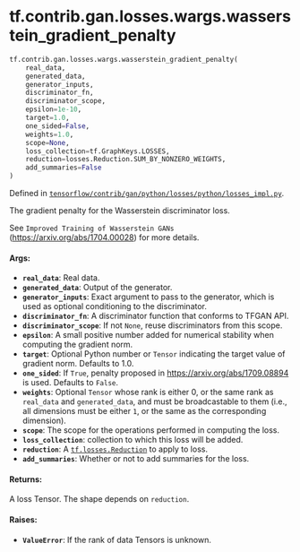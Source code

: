 <div itemscope itemtype="http://developers.google.com/ReferenceObject">
<meta itemprop="name" content="tf.contrib.gan.losses.wargs.wasserstein_gradient_penalty" />
<meta itemprop="path" content="Stable" />
</div>

# tf.contrib.gan.losses.wargs.wasserstein_gradient_penalty

``` python
tf.contrib.gan.losses.wargs.wasserstein_gradient_penalty(
    real_data,
    generated_data,
    generator_inputs,
    discriminator_fn,
    discriminator_scope,
    epsilon=1e-10,
    target=1.0,
    one_sided=False,
    weights=1.0,
    scope=None,
    loss_collection=tf.GraphKeys.LOSSES,
    reduction=losses.Reduction.SUM_BY_NONZERO_WEIGHTS,
    add_summaries=False
)
```



Defined in [`tensorflow/contrib/gan/python/losses/python/losses_impl.py`](https://www.tensorflow.org/code/tensorflow/contrib/gan/python/losses/python/losses_impl.py).

The gradient penalty for the Wasserstein discriminator loss.

See `Improved Training of Wasserstein GANs`
(https://arxiv.org/abs/1704.00028) for more details.

#### Args:

* <b>`real_data`</b>: Real data.
* <b>`generated_data`</b>: Output of the generator.
* <b>`generator_inputs`</b>: Exact argument to pass to the generator, which is used
    as optional conditioning to the discriminator.
* <b>`discriminator_fn`</b>: A discriminator function that conforms to TFGAN API.
* <b>`discriminator_scope`</b>: If not `None`, reuse discriminators from this scope.
* <b>`epsilon`</b>: A small positive number added for numerical stability when
    computing the gradient norm.
* <b>`target`</b>: Optional Python number or `Tensor` indicating the target value of
    gradient norm. Defaults to 1.0.
* <b>`one_sided`</b>: If `True`, penalty proposed in https://arxiv.org/abs/1709.08894
    is used. Defaults to `False`.
* <b>`weights`</b>: Optional `Tensor` whose rank is either 0, or the same rank as
    `real_data` and `generated_data`, and must be broadcastable to
    them (i.e., all dimensions must be either `1`, or the same as the
    corresponding dimension).
* <b>`scope`</b>: The scope for the operations performed in computing the loss.
* <b>`loss_collection`</b>: collection to which this loss will be added.
* <b>`reduction`</b>: A <a href="../../../../../tf/losses/Reduction.md"><code>tf.losses.Reduction</code></a> to apply to loss.
* <b>`add_summaries`</b>: Whether or not to add summaries for the loss.


#### Returns:

A loss Tensor. The shape depends on `reduction`.


#### Raises:

* <b>`ValueError`</b>: If the rank of data Tensors is unknown.